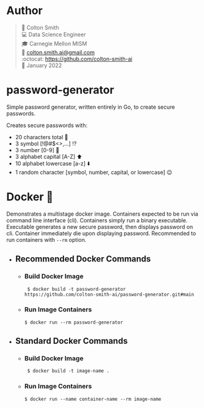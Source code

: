 # Author
> :wave:              Colton Smith <br>
> :computer:          Data Science Engineer <br>
> :mortar_board:      Carnegie Mellon MISM <br>
> :incoming_envelope: colton.smith.ai@gmail.com <br>
> :octocat:           https://github.com/colton-smith-ai <br>
> :date:              January 2022 <br>

# password-generator
Simple password generator, written entirely in Go, to create secure passwords.

Creates secure passwords with:
- 20 characters total :100:
- 3 symbol [!@#$<>,...] :interrobang:
- 3 number [0-9] :1234:
- 3 alphabet capital [A-Z] :arrow_up:
- 10 alphabet lowercase [a-z] :arrow_down:
- 1 random character [symbol, number, capital, or lowercase] :wink:

# Docker :whale:
Demonstrates a multistage docker image. Containers expected to be run via command line interface (cli).
Containers simply run a binary executable. Executable generates a new secure password, then displays
password on cli. Container immediately die upon displaying password. Recommended to run containers
with `--rm` option. 

- ## Recommended Docker Commands

    - ### Build Docker Image
        ` $ docker build -t password-generator https://github.com/colton-smith-ai/password-generator.git#main`

    - ### Run Image Containers
        `$ docker run --rm password-generator`

- ## Standard Docker Commands

    - ### Build Docker Image
        ` $ docker build -t image-name .`

    - ### Run Image Containers
        `$ docker run --name container-name --rm image-name`
